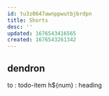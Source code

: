 ```yaml
---
id: tu3z0647awnppwutbjbrdpn
title: Shorts
desc: ''
updated: 1676543416565
created: 1676543261342
---
```


## dendron
to : todo-item
h${num} : heading